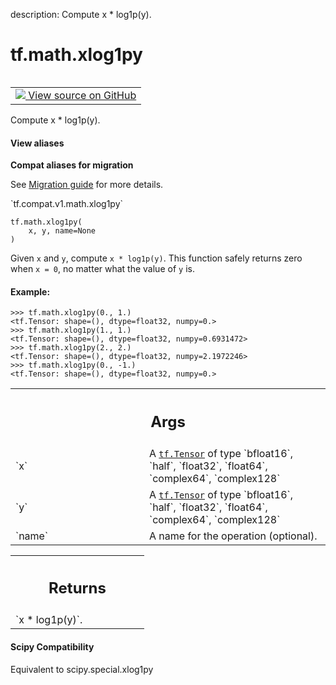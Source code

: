 description: Compute x * log1p(y).

<div itemscope itemtype="http://developers.google.com/ReferenceObject">
<meta itemprop="name" content="tf.math.xlog1py" />
<meta itemprop="path" content="Stable" />
</div>

# tf.math.xlog1py

<!-- Insert buttons and diff -->

<table class="tfo-notebook-buttons tfo-api nocontent" align="left">
<td>
  <a target="_blank" href="https://github.com/tensorflow/tensorflow/blob/r2.3/tensorflow/python/ops/math_ops.py#L4641-L4675">
    <img src="https://www.tensorflow.org/images/GitHub-Mark-32px.png" />
    View source on GitHub
  </a>
</td>
</table>



Compute x * log1p(y).

<section class="expandable">
  <h4 class="showalways">View aliases</h4>
  <p>
<b>Compat aliases for migration</b>
<p>See
<a href="https://www.tensorflow.org/guide/migrate">Migration guide</a> for
more details.</p>
<p>`tf.compat.v1.math.xlog1py`</p>
</p>
</section>

<pre class="devsite-click-to-copy prettyprint lang-py tfo-signature-link">
<code>tf.math.xlog1py(
    x, y, name=None
)
</code></pre>



<!-- Placeholder for "Used in" -->

Given `x` and `y`, compute `x * log1p(y)`. This function safely returns
zero when `x = 0`, no matter what the value of `y` is.

#### Example:



```
>>> tf.math.xlog1py(0., 1.)
<tf.Tensor: shape=(), dtype=float32, numpy=0.>
>>> tf.math.xlog1py(1., 1.)
<tf.Tensor: shape=(), dtype=float32, numpy=0.6931472>
>>> tf.math.xlog1py(2., 2.)
<tf.Tensor: shape=(), dtype=float32, numpy=2.1972246>
>>> tf.math.xlog1py(0., -1.)
<tf.Tensor: shape=(), dtype=float32, numpy=0.>
```

<!-- Tabular view -->
 <table class="responsive fixed orange">
<colgroup><col width="214px"><col></colgroup>
<tr><th colspan="2"><h2 class="add-link">Args</h2></th></tr>

<tr>
<td>
`x`
</td>
<td>
A <a href="../../tf/Tensor.md"><code>tf.Tensor</code></a> of type `bfloat16`, `half`, `float32`, `float64`,
`complex64`, `complex128`
</td>
</tr><tr>
<td>
`y`
</td>
<td>
A <a href="../../tf/Tensor.md"><code>tf.Tensor</code></a> of type `bfloat16`, `half`, `float32`, `float64`,
`complex64`, `complex128`
</td>
</tr><tr>
<td>
`name`
</td>
<td>
A name for the operation (optional).
</td>
</tr>
</table>



<!-- Tabular view -->
 <table class="responsive fixed orange">
<colgroup><col width="214px"><col></colgroup>
<tr><th colspan="2"><h2 class="add-link">Returns</h2></th></tr>
<tr class="alt">
<td colspan="2">
`x * log1p(y)`.
</td>
</tr>

</table>




#### Scipy Compatibility
Equivalent to scipy.special.xlog1py

